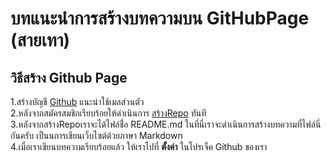 # บทแนะนำการสร้างบทความบน GitHubPage (สายเทา)  
## วิธีสร้าง Github Page 
1.สร้างบัญชี [Github](https://github.com/signup?ref_cta=Sign+up&ref_loc=header+logged+out&ref_page=%2F&source=header-home) แนะนำใช้เมลส่วนตัว  
2.หลังจากสมัครสมชิกเรียบร้อยให้ดำเนินการ [สร้างRepo](https://github.com/new) ทันที  
3.หลังจากสร้างRepoเราจะได้ไฟล์ชื่่อ README.md ในที่นี่เราจะดำเนินการสร้างบทความที่ไฟล์นี่กันครับ เป็นนการเขียนเว็บไซต์ด้วยภาษา Markdown  
4.เมื่อเราเขียนบทความเรียบร้อยแล้ว ให้เราไปที่ **ตั้งค่า** ในโปรเจ็ค Github ของเรา
